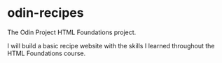 # odin-recipes
The Odin Project HTML Foundations project.

I will build a basic recipe website with the skills I learned throughout the HTML Foundations course.